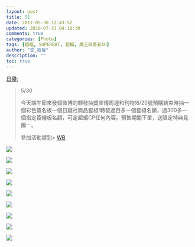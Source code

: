 ```yaml
---
layout: post
title: 51
date: 2017-05-30 12:43:52
updated: 2018-07-31 04:18:30
comments: true
categories: [Photo]
tags: [超蝠, SUPERBAT, 超蝙, 魔王與勇者AU]
author: "恋_独哲"
description: ""
toc: true
---
```


<p reblogfrom="reblogfrom"  ><a target="_blank" href="http://richinshe.lofter.com/post/1d458e66_fea3fff"  >日寢:</a></p> 
<blockquote> 
 <p>5/30</p> 
 <p>今天端午節來發個微博的轉發抽獎宣傳周邊和刊物!6/20號預購結束時抽一個彩色簽名板一個日寢社商品套組!轉發過百多一個套組名額，過300多一個指定簽繪板名額，可定超蝙CP任何內容。預售期間下單，送限定特典見圖一。<br /></p> 
 <p>參加活動請到&gt;&nbsp;<a target="_blank" rel="nofollow" href="http://www.weibo.com/2706868565/F5xmNpEHy?from=page_1005052706868565_profile&amp;wvr=6&amp;mod=weibotime&amp;type=comment#_rnd1496148200942"  >WB</a></p> 
</blockquote>

![](https://raw.githubusercontent.com/alicewish/maple50821/master/img_YW5MWVN1NEpoZFVBSzNRVkx0NldwTk1SYnozK3MzYWdvcUUxdmd1WWpQL0wwK1hyRjVtSGRBPT0.jpg)

![](https://raw.githubusercontent.com/alicewish/maple50821/master/img_YW5MWVN1NEpoZFVBSzNRVkx0NldwRml6eURKZkYwMGJzeFc1OWlyb1NJLytaeUt3b1M3N09RPT0.jpg)

![](https://raw.githubusercontent.com/alicewish/maple50821/master/img_YW5MWVN1NEpoZFVBSzNRVkx0NldwSnZ4SGVYaWNYTVdzZmdTNjhSZEx6a0Z3OC95T0RZdzBBPT0.jpg)

![](https://raw.githubusercontent.com/alicewish/maple50821/master/img_YW5MWVN1NEpoZFVBSzNRVkx0NldwQWljYkRSNnNLa1VhVWU2OEFVeFl5OGJDRnhBSm1LVVFBPT0.jpg)

![](https://raw.githubusercontent.com/alicewish/maple50821/master/img_YW5MWVN1NEpoZFVBSzNRVkx0NldwTzNJNm94dGJrS0FMTEVQQWdhUnVVUE1CUWZMM1dpSmFnPT0.jpg)

![](https://raw.githubusercontent.com/alicewish/maple50821/master/img_YW5MWVN1NEpoZFVBSzNRVkx0NldwTFZ4VjNMTnRRT3c1ODJMQnhyLzRwWHUvUnlZSVRYSVp3PT0.jpg)

![](https://raw.githubusercontent.com/alicewish/maple50821/master/img_YW5MWVN1NEpoZFVBSzNRVkx0NldwSTFiN3dQMkhWWHJtZFBYb2RNaGhCbTAxWXlVSWFtOGp3PT0.jpg)

![](https://raw.githubusercontent.com/alicewish/maple50821/master/img_YW5MWVN1NEpoZFVBSzNRVkx0NldwTngwRUlkd1BWZ3U4bS94TkdadVBEdWZTNVM1cWN5dnhBPT0.jpg)

![](https://raw.githubusercontent.com/alicewish/maple50821/master/img_YW5MWVN1NEpoZFVBSzNRVkx0NldwQ2pSNkVnZXhmR0N2Um1hTS9SMDdodTMzZlIzbE1OK09RPT0.jpg)